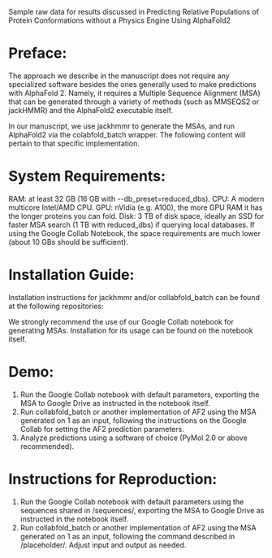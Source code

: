 Sample raw data for results discussed in Predicting Relative Populations of Protein Conformations without a Physics Engine Using AlphaFold2

# Preface:

The approach we describe in the manuscript does not require any specialized software besides the ones generally used to make predictions with AlphaFold 2. Namely, it requires a Multiple Sequence Alignment (MSA) that can be generated through a variety of methods (such as MMSEQS2 or jackHMMR) and the AlphaFold2 executable itself.

In our manuscript, we use jackhmmr to generate the MSAs, and run AlphaFold2 via the colabfold_batch wrapper. The following content will pertain to that specific implementation.

# System Requirements:

RAM: at least 32 GB (16 GB with --db_preset=reduced_dbs).
CPU: A modern multicore Intel/AMD CPU.
GPU: nVidia (e.g. A100), the more GPU RAM it has the longer proteins you can fold.
Disk: 3 TB of disk space, ideally an SSD for faster MSA search (1 TB with reduced_dbs) if querying local databases. If using the Google Collab Notebook, the space requirements are much lower (about 10 GBs should be sufficient).

# Installation Guide:

Installation instructions for jackhmmr and/or collabfold_batch can be found at the following repositories:

We strongly recommend the use of our Google Collab notebook for generating MSAs. Installation for its usage can be found on the notebook itself.

# Demo:

1. Run the Google Collab notebook with default parameters, exporting the MSA to Google Drive as instructed in the notebook itself.
2. Run collabfold_batch or another implementation of AF2 using the MSA generated on 1 as an input, following the instructions on the Google Collab for setting the AF2 prediction parameters.
3. Analyze predictions using a software of choice (PyMol 2.0 or above recommended).

# Instructions for Reproduction:

1. Run the Google Collab notebook with default parameters using the sequences shared in /sequences/, exporting the MSA to Google Drive as instructed in the notebook itself.
2. Run collabfold_batch or another implementation of AF2 using the MSA generated on 1 as an input, following the command described in /placeholder/. Adjust input and output as needed.

   


